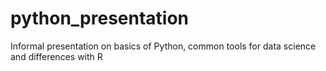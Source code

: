 # python_presentation
Informal presentation on basics of Python, common tools for data science and differences with R
